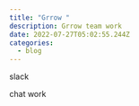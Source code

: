 ```yaml
---
title: "Grrow "
description: Grrow team work
date: 2022-07-27T05:02:55.244Z
categories:
  - blog
---
```

slack 

chat work